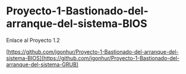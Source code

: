 # Proyecto-1-Bastionado-del-arranque-del-sistema-BIOS
Enlace al Proyecto 1.2

[https://github.com/jgonhur/Proyecto-1-Bastionado-del-arranque-del-sistema-BIOS](https://github.com/jgonhur/Proyecto-1-Bastionado-del-arranque-del-sistema-GRUB)
